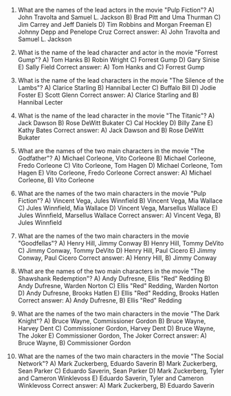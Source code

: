 
1. What are the names of the lead actors in the movie "Pulp Fiction"?
A) John Travolta and Samuel L. Jackson
B) Brad Pitt and Uma Thurman
C) Jim Carrey and Jeff Daniels
D) Tim Robbins and Morgan Freeman
E) Johnny Depp and Penelope Cruz
Correct answer: A) John Travolta and Samuel L. Jackson

2. What is the name of the lead character and actor in the movie "Forrest Gump"?
A) Tom Hanks
B) Robin Wright
C) Forrest Gump
D) Gary Sinise
E) Sally Field
Correct answer: A) Tom Hanks and C) Forrest Gump

3. What is the name of the lead characters in the movie "The Silence of the Lambs"?
A) Clarice Starling
B) Hannibal Lecter
C) Buffalo Bill
D) Jodie Foster
E) Scott Glenn
Correct answer: A) Clarice Starling and B) Hannibal Lecter

4. What is the name of the lead character in the movie "The Titanic"?
A) Jack Dawson
B) Rose DeWitt Bukater
C) Cal Hockley
D) Billy Zane
E) Kathy Bates
Correct answer: A) Jack Dawson and B) Rose DeWitt Bukater

5. What are the names of the two main characters in the movie "The Godfather"?
A) Michael Corleone, Vito Corleone
B) Michael Corleone, Fredo Corleone
C) Vito Corleone, Tom Hagen
D) Michael Corleone, Tom Hagen
E) Vito Corleone, Fredo Corleone
Correct answer: A) Michael Corleone, B) Vito Corleone

6. What are the names of the two main characters in the movie "Pulp Fiction"?
A) Vincent Vega, Jules Winnfield
B) Vincent Vega, Mia Wallace
C) Jules Winnfield, Mia Wallace
D) Vincent Vega, Marsellus Wallace
E) Jules Winnfield, Marsellus Wallace
Correct answer: A) Vincent Vega, B) Jules Winnfield

7. What are the names of the two main characters in the movie "Goodfellas"?
A) Henry Hill, Jimmy Conway
B) Henry Hill, Tommy DeVito
C) Jimmy Conway, Tommy DeVito
D) Henry Hill, Paul Cicero
E) Jimmy Conway, Paul Cicero
Correct answer: A) Henry Hill, B) Jimmy Conway

8. What are the names of the two main characters in the movie "The Shawshank Redemption"?
A) Andy Dufresne, Ellis "Red" Redding
B) Andy Dufresne, Warden Norton
C) Ellis "Red" Redding, Warden Norton
D) Andy Dufresne, Brooks Hatlen
E) Ellis "Red" Redding, Brooks Hatlen
Correct answer: A) Andy Dufresne, B) Ellis "Red" Redding

9. What are the names of the two main characters in the movie "The Dark Knight"?
A) Bruce Wayne, Commissioner Gordon
B) Bruce Wayne, Harvey Dent
C) Commissioner Gordon, Harvey Dent
D) Bruce Wayne, The Joker
E) Commissioner Gordon, The Joker
Correct answer: A) Bruce Wayne, B) Commissioner Gordon

10. What are the names of the two main characters in the movie "The Social Network"?
A) Mark Zuckerberg, Eduardo Saverin
B) Mark Zuckerberg, Sean Parker
C) Eduardo Saverin, Sean Parker
D) Mark Zuckerberg, Tyler and Cameron Winklevoss
E) Eduardo Saverin, Tyler and Cameron Winklevoss
Correct answer: A) Mark Zuckerberg, B) Eduardo Saverin

